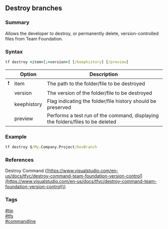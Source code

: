 ## Destroy branches

### Summary
Allows the developer to destroy, or permanently delete, version-controlled files from Team Foundation.  

### Syntax
```cmd
tf destroy <item>[;<version>] [/keephistory] [/preview] 
```

|               | Option      | Description                                                                    |
| :-----------: | ----------- | ------------------------------------------------------------------------------ |
| :exclamation: | item        | The path to the folder/file to be destroyed                                    |
|               | version     | The version of the folder/file to be destroyed                                 |
|               | keephistory | Flag indicating the folder/file history should be preserved                    |
|               | preview     | Performs a test run of the command, displaying the folders/files to be deleted |

### Example
```cmd
tf destroy $/My.Company.Project/DevBranch
```

### References
Destroy Command \([https://www.visualstudio.com/en-us/docs/tfvc/destroy-command-team-foundation-version-control](https://www.visualstudio.com/en-us/docs/tfvc/destroy-command-team-foundation-version-control)\)

### Tags
[#tip](../../tips.md)  
[#tfs](../tfs.md)  
[#commandline](command-line.md)
